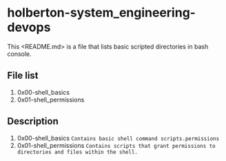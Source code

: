 # holberton-system_engineering-devops

This <README.md> is a file that lists basic scripted directories in bash console.  

## File list

1. 0x00-shell_basics
2. 0x01-shell_permissions

## Description

1. 0x00-shell_basics ```Contains basic shell command scripts.permissions ```
2. 0x01-shell_permissions ```Contains scripts that grant permissions to directories and files within the shell.```